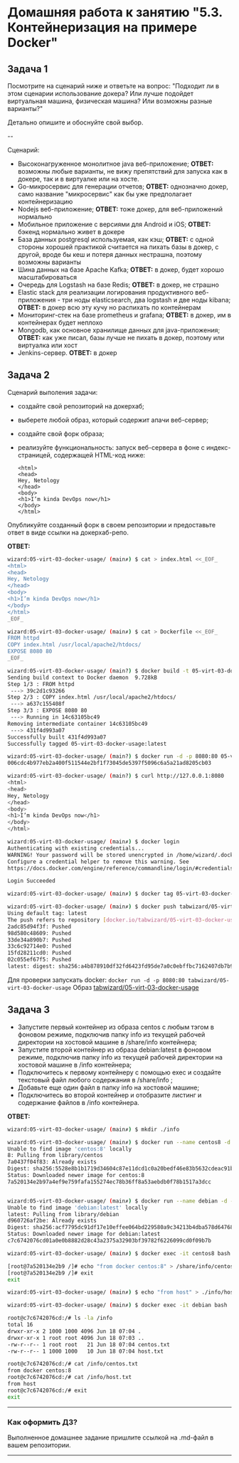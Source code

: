 # Домашняя работа к занятию "5.3. Контейнеризация на примере Docker"

## Задача 1

Посмотрите на сценарий ниже и ответьте на вопрос:
"Подходит ли в этом сценарии использование докера? Или лучше подойдет виртуальная машина, физическая машина? Или возможны разные варианты?"

Детально опишите и обоснуйте свой выбор.

--

Сценарий:

- Высоконагруженное монолитное java веб-приложение; __ОТВЕТ:__  возможны любые варианты, не вижу препятствий для запуска как в докере, так и в виртуалке или на хосте.
- Go-микросервис для генерации отчетов; __ОТВЕТ:__ однозначно докер, само название "микросервис" как бы уже предполагает контейнеризацию
- Nodejs веб-приложение; __ОТВЕТ:__  тоже докер, для веб-приложений нормально
- Мобильное приложение c версиями для Android и iOS; __ОТВЕТ:__ бэкенд нормально живет в докере
- База данных postgresql используемая, как кэш; __ОТВЕТ:__ с одной стороны хорошей практикой считается на пихать базы в докер, с другой, вроде бы кеш и потеря данных нестрашна, поэтому возможны варианты
- Шина данных на базе Apache Kafka; __ОТВЕТ:__ в докер, будет хорошо масштабироваться
- Очередь для Logstash на базе Redis; __ОТВЕТ:__ в докер, не страшно
- Elastic stack для реализации логирования продуктивного веб-приложения - три ноды elasticsearch, два logstash и две ноды kibana; __ОТВЕТ:__ в докер всю эту кучу но распихать по контейнерам
- Мониторинг-стек на базе prometheus и grafana; __ОТВЕТ:__ в докер, им в контейнерах будет неплохо
- Mongodb, как основное хранилище данных для java-приложения; __ОТВЕТ:__ как уже писал, базы лучше не пихать в докер, поэтому или виртуалка или хост
- Jenkins-сервер. __ОТВЕТ:__ в докер

## Задача 2

Сценарий выполения задачи:

- создайте свой репозиторий на докерхаб;
- выберете любой образ, который содержит апачи веб-сервер;
- создайте свой форк образа;
- реализуйте функциональность:
запуск веб-сервера в фоне с индекс-страницей, содержащей HTML-код ниже:

    ```
    <html>
    <head>
    Hey, Netology
    </head>
    <body>
    <h1>I’m kinda DevOps now</h1>
    </body>
    </html>
    ```

Опубликуйте созданный форк в своем репозитории и предоставьте ответ в виде ссылки на докерхаб-репо.  

__ОТВЕТ:__  

```bash
wizard:05-virt-03-docker-usage/ (main✗) $ cat > index.html <<_EOF_
<html>
<head>
Hey, Netology
</head>
<body>
<h1>I’m kinda DevOps now</h1>
</body>
</html>
_EOF_

wizard:05-virt-03-docker-usage/ (main✗) $ cat > Dockerfile <<_EOF_
FROM httpd
COPY index.html /usr/local/apache2/htdocs/
EXPOSE 8080 80
_EOF_

wizard:05-virt-03-docker-usage/ (main?) $ docker build -t 05-virt-03-docker-usage .
Sending build context to Docker daemon  9.728kB
Step 1/3 : FROM httpd
 ---> 39c2d1c93266
Step 2/3 : COPY index.html /usr/local/apache2/htdocs/
 ---> a637c155408f
Step 3/3 : EXPOSE 8080 80
 ---> Running in 14c63105bc49
Removing intermediate container 14c63105bc49
 ---> 431f4d993a07
Successfully built 431f4d993a07
Successfully tagged 05-virt-03-docker-usage:latest

wizard:05-virt-03-docker-usage/ (main?) $ docker run -d -p 8080:80 05-virt-03-docker-usage:latest
006cdc4b977eb2a400f511544e2bf1f73045de5397f5096c6a5a21ad8205cb03

wizard:05-virt-03-docker-usage/ (main?) $ curl http://127.0.0.1:8080
<html>
<head>
Hey, Netology
</head>
<body>
<h1>I’m kinda DevOps now</h1>
</body>
</html>

wizard:05-virt-03-docker-usage/ (main✗) $ docker login
Authenticating with existing credentials...
WARNING! Your password will be stored unencrypted in /home/wizard/.docker/config.json.
Configure a credential helper to remove this warning. See
https://docs.docker.com/engine/reference/commandline/login/#credentials-store

Login Succeeded

wizard:05-virt-03-docker-usage/ (main✗) $ docker tag 05-virt-03-docker-usage tabwizard/05-virt-03-docker-usage

wizard:05-virt-03-docker-usage/ (main✗) $ docker push tabwizard/05-virt-03-docker-usage
Using default tag: latest
The push refers to repository [docker.io/tabwizard/05-virt-03-docker-usage]
2adc85d94f3f: Pushed
98d580c48609: Pushed
33de34a890b7: Pushed
33c6c92714e0: Pushed
15fd28211cd0: Pushed
02c055ef67f5: Pushed
latest: digest: sha256:a4b878910df32fd6423fd95de7a0c0ebffbc7162407db7b9d23e396c3e6cdd75 size: 1573
```  

Для проверки запускать docker: `docker run -d -p 8080:80 tabwizard/05-virt-03-docker-usage` Образ [tabwizard/05-virt-03-docker-usage](https://hub.docker.com/repository/docker/tabwizard/05-virt-03-docker-usage)

## Задача 3

- Запустите первый контейнер из образа centos c любым тэгом в фоновом режиме, подключив папку info из текущей рабочей директории на хостовой машине в /share/info контейнера;
- Запустите второй контейнер из образа debian:latest в фоновом режиме, подключив папку info из текущей рабочей директории на хостовой машине в /info контейнера;
- Подключитесь к первому контейнеру с помощью exec и создайте текстовый файл любого содержания в /share/info ;
- Добавьте еще один файл в папку info на хостовой машине;
- Подключитесь во второй контейнер и отобразите листинг и содержание файлов в /info контейнера.  

__ОТВЕТ:__  

```bash
wizard:05-virt-03-docker-usage/ (main✗) $ mkdir ./info

wizard:05-virt-03-docker-usage/ (main✗) $ docker run --name centos8 -d -v "$(pwd)"/info:/share/info centos:8 sleep 1200
Unable to find image 'centos:8' locally
8: Pulling from library/centos
7a0437f04f83: Already exists
Digest: sha256:5528e8b1b1719d34604c87e11dcd1c0a20bedf46e83b5632cdeac91b8c04efc1
Status: Downloaded newer image for centos:8
7a520134e2b97a4ef9e759fafa155274ec78b36ff8a53aebdb0f78b1517a3dcc


wizard:05-virt-03-docker-usage/ (main✗) $ docker run --name debian -d -v "$(pwd)"/info:/info debian:latest sleep 1200
Unable to find image 'debian:latest' locally
latest: Pulling from library/debian
d960726af2be: Already exists
Digest: sha256:acf7795dc91df17e10effee064bd229580a9c34213b4dba578d64768af5d8c51
Status: Downloaded newer image for debian:latest
c7c6742076cd01a0e0b8882d28c43a2375a32903bf39782f6226099cd0f09b7b

wizard:05-virt-03-docker-usage/ (main✗) $ docker exec -it centos8 bash

[root@7a520134e2b9 /]# echo "from docker centos:8" > /share/info/centos.txt
[root@7a520134e2b9 /]# exit
exit

wizard:05-virt-03-docker-usage/ (main✗) $ echo "from host" > ./info/host.txt

wizard:05-virt-03-docker-usage/ (main✗) $ docker exec -it debian bash

root@c7c6742076cd:/# ls -la /info
total 16
drwxr-xr-x 2 1000 1000 4096 Jun 18 07:04 .
drwxr-xr-x 1 root root 4096 Jun 18 07:03 ..
-rw-r--r-- 1 root root   21 Jun 18 07:04 centos.txt
-rw-r--r-- 1 1000 1000   10 Jun 18 07:04 host.txt

root@c7c6742076cd:/# cat /info/centos.txt
from docker centos:8
root@c7c6742076cd:/# cat /info/host.txt
from host
root@c7c6742076cd:/# exit
exit

```

---

### Как оформить ДЗ?

Выполненное домашнее задание пришлите ссылкой на .md-файл в вашем репозитории.

---
